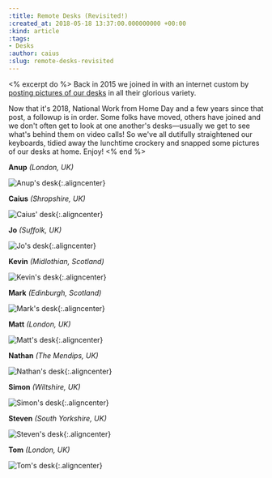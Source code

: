 ```yaml
---
:title: Remote Desks (Revisited!)
:created_at: 2018-05-18 13:37:00.000000000 +00:00
:kind: article
:tags:
- Desks
:author: caius
:slug: remote-desks-revisited
---
```


<% excerpt do %>
Back in 2015 we joined in with an internet custom by [posting pictures of our desks][engineering-desks-2015] in all their glorious variety.

Now that it's 2018, National Work from Home Day and a few years since that post, a followup is in order. Some folks have moved, others have joined and we don't often get to look at one another's desks—usually we get to see what's behind them on video calls! So we've all dutifully straightened our keyboards, tidied away the lunchtime crockery and snapped some pictures of our desks at home. Enjoy!
<% end %>


**Anup** *(London, UK)*

![Anup's desk](/assets/images/2018/01-remote-desks-revisited/desk_anup.jpg){:.aligncenter}

**Caius** *(Shropshire, UK)*

![Caius' desk](/assets/images/2018/01-remote-desks-revisited/desk_caius.jpg){:.aligncenter}

**Jo** *(Suffolk, UK)*

![Jo's desk](/assets/images/2018/01-remote-desks-revisited/desk_jo.jpg){:.aligncenter}

**Kevin** *(Midlothian, Scotland)*

![Kevin's desk](/assets/images/2018/01-remote-desks-revisited/desk_kevin.jpg){:.aligncenter}

**Mark** *(Edinburgh, Scotland)*

![Mark's desk](/assets/images/2018/01-remote-desks-revisited/desk_mark.jpg){:.aligncenter}

**Matt** *(London, UK)*

![Matt's desk](/assets/images/2018/01-remote-desks-revisited/desk_matt.jpg){:.aligncenter}

**Nathan** *(The Mendips, UK)*

![Nathan's desk](/assets/images/2018/01-remote-desks-revisited/desk_nathan.jpg){:.aligncenter}

**Simon** *(Wiltshire, UK)*

![Simon's desk](/assets/images/2018/01-remote-desks-revisited/desk_simon.jpg){:.aligncenter}

**Steven** *(South Yorkshire, UK)*

![Steven's desk](/assets/images/2018/01-remote-desks-revisited/desk_steven.jpg){:.aligncenter}

**Tom** *(London, UK)*

![Tom's desk](/assets/images/2018/01-remote-desks-revisited/desk_tom_w.jpg){:.aligncenter}

[engineering-desks-2015]: /2015/10/14/engineering-desks/

